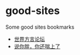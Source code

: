 # good-sites
Some good sites bookmarks


- [世界方言论坛](https://forum.wordreference.com/)
- [说你胖，你还喘上了](https://forum.wordreference.com/threads/%E8%AF%B4%E4%BD%A0%E8%83%96%E4%BD%A0%E8%BF%98%E5%96%98%E4%B8%8A%E4%BA%86.3601287/)
